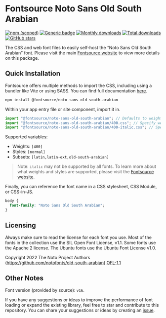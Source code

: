 # Fontsource Noto Sans Old South Arabian

[![npm (scoped)](https://img.shields.io/npm/v/@fontsource/noto-sans-old-south-arabian?color=brightgreen)](https://www.npmjs.com/package/@fontsource/noto-sans-old-south-arabian) [![Generic badge](https://img.shields.io/badge/fontsource-passing-brightgreen)](https://github.com/fontsource/fontsource) [![Monthly downloads](https://badgen.net/npm/dm/@fontsource/noto-sans-old-south-arabian)](https://github.com/fontsource/fontsource) [![Total downloads](https://badgen.net/npm/dt/@fontsource/noto-sans-old-south-arabian)](https://github.com/fontsource/fontsource) [![GitHub stars](https://img.shields.io/github/stars/fontsource/fontsource.svg?style=social&label=Star)](https://github.com/fontsource/fontsource/stargazers)

The CSS and web font files to easily self-host the “Noto Sans Old South Arabian” font. Please visit the main [Fontsource website](https://fontsource.org/fonts/noto-sans-old-south-arabian) to view more details on this package.

## Quick Installation

Fontsource offers multiple methods to import the CSS, including using a bundler like Vite or using SASS. You can find full documentation [here](https://fontsource.org/docs/getting-started/introduction).

```javascript
npm install @fontsource/noto-sans-old-south-arabian
```

Within your app entry file or site component, import it in.

```javascript
import "@fontsource/noto-sans-old-south-arabian"; // Defaults to weight 400
import "@fontsource/noto-sans-old-south-arabian/400.css"; // Specify weight
import "@fontsource/noto-sans-old-south-arabian/400-italic.css"; // Specify weight and style
```

Supported variables:
- Weights: `[400]`
- Styles: `[normal]`
- Subsets: `[latin,latin-ext,old-south-arabian]`

> Note: `italic` may not be supported by all fonts. To learn more about what weights and styles are supported, please visit the [Fontsource website](https://fontsource.org/fonts/noto-sans-old-south-arabian).

Finally, you can reference the font name in a CSS stylesheet, CSS Module, or CSS-in-JS.

```css
body {
  font-family: "Noto Sans Old South Arabian";
}
```

## Licensing
Always make sure to read the license for each font you use. Most of the fonts in the collection use the SIL Open Font License, v1.1. Some fonts use the Apache 2 license. The Ubuntu fonts use the Ubuntu Font License v1.0.

Copyright 2022 The Noto Project Authors (https://github.com/notofonts/old-south-arabian)
[OFL-1.1](https://openfontlicense.org)

## Other Notes
Font version (provided by source): `v16`.

If you have any suggestions or ideas to improve the performance of font loading or expand the existing library, feel free to star and contribute to this repository. You can share your suggestions or ideas by creating an [issue](https://github.com/fontsource/fontsource/issues).